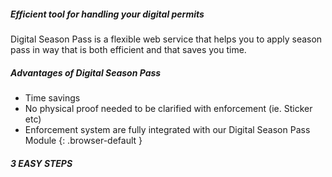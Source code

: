 ##### Efficient tool for handling your digital permits

Digital Season Pass is a flexible web service that helps you to apply season pass in way that is both efficient and that saves you time.

##### Advantages of Digital Season Pass
- Time savings
- No physical proof needed to be clarified with enforcement (ie. Sticker etc)
- Enforcement system are fully integrated with our Digital Season Pass Module
{: .browser-default }

##### 3 EASY STEPS

